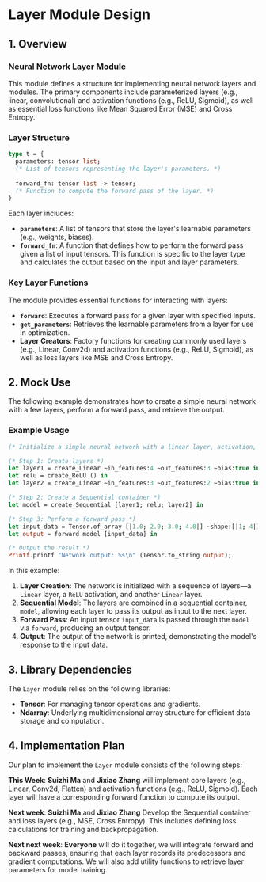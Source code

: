 # Layer Module Design



## 1. Overview

### Neural Network Layer Module

This module defines a structure for implementing neural network layers and modules. The primary components include parameterized layers (e.g., linear, convolutional) and activation functions (e.g., ReLU, Sigmoid), as well as essential loss functions like Mean Squared Error (MSE) and Cross Entropy.

### Layer Structure

```ocaml
type t = {
  parameters: tensor list;          
  (* List of tensors representing the layer's parameters. *)
  
  forward_fn: tensor list -> tensor; 
  (* Function to compute the forward pass of the layer. *)
}

```



Each layer includes:

- **`parameters`**: A list of tensors that store the layer's learnable parameters (e.g., weights, biases).
- **`forward_fn`**: A function that defines how to perform the forward pass given a list of input tensors. This function is specific to the layer type and calculates the output based on the input and layer parameters.



### Key Layer Functions

The module provides essential functions for interacting with layers:

- **`forward`**: Executes a forward pass for a given layer with specified inputs.
- **`get_parameters`**: Retrieves the learnable parameters from a layer for use in optimization.
- **Layer Creators**: Factory functions for creating commonly used layers (e.g., Linear, Conv2d) and activation functions (e.g., ReLU, Sigmoid), as well as loss layers like MSE and Cross Entropy.



## 2. Mock Use

The following example demonstrates how to create a simple neural network with a few layers, perform a forward pass, and retrieve the output.

### Example Usage

```ocaml
(* Initialize a simple neural network with a linear layer, activation, and another linear layer *)

(* Step 1: Create layers *)
let layer1 = create_Linear ~in_features:4 ~out_features:3 ~bias:true in
let relu = create_ReLU () in
let layer2 = create_Linear ~in_features:3 ~out_features:2 ~bias:true in

(* Step 2: Create a Sequential container *)
let model = create_Sequential [layer1; relu; layer2] in

(* Step 3: Perform a forward pass *)
let input_data = Tensor.of_array [|1.0; 2.0; 3.0; 4.0|] ~shape:[|1; 4|] in
let output = forward model [input_data] in

(* Output the result *)
Printf.printf "Network output: %s\n" (Tensor.to_string output);
```



In this example:

1. **Layer Creation**: The network is initialized with a sequence of layers—a `Linear` layer, a `ReLU` activation, and another `Linear` layer.
2. **Sequential Model**: The layers are combined in a sequential container, `model`, allowing each layer to pass its output as input to the next layer.
3. **Forward Pass**: An input tensor `input_data` is passed through the `model` via `forward`, producing an output tensor.
4. **Output**: The output of the network is printed, demonstrating the model's response to the input data.



## 3. Library Dependencies

The `Layer` module relies on the following libraries:

- **Tensor**: For managing tensor operations and gradients.
- **Ndarray**: Underlying multidimensional array structure for efficient data storage and computation.



## 4. Implementation Plan

Our plan to implement the `Layer` module consists of the following steps:

**This Week**: **Suizhi Ma** and **Jixiao Zhang** will implement core layers (e.g., Linear, Conv2d, Flatten) and activation functions (e.g., ReLU, Sigmoid). Each layer will have a corresponding forward function to compute its output.

**Next week**: **Suizhi Ma** and **Jixiao Zhang** Develop the Sequential container and loss layers (e.g., MSE, Cross Entropy). This includes defining loss calculations for training and backpropagation.

**Next next week**: **Everyone** will do it together, we will integrate forward and backward passes, ensuring that each layer records its predecessors and gradient computations. We will also add utility functions to retrieve layer parameters for model training.